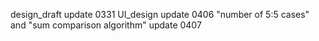 design_draft update 0331
UI_design update 0406
"number of 5:5 cases" and "sum comparison algorithm" update 0407
